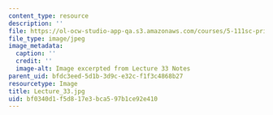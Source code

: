 ```yaml
---
content_type: resource
description: ''
file: https://ol-ocw-studio-app-qa.s3.amazonaws.com/courses/5-111sc-principles-of-chemical-science-fall-2014/bf0340d1f5d817e3bca597b1ce92e410_Lecture_33.jpg
file_type: image/jpeg
image_metadata:
  caption: ''
  credit: ''
  image-alt: Image excerpted from Lecture 33 Notes
parent_uid: bfdc3eed-5d1b-3d9c-e32c-f1f3c4868b27
resourcetype: Image
title: Lecture_33.jpg
uid: bf0340d1-f5d8-17e3-bca5-97b1ce92e410
---
```

